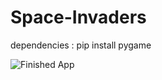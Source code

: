 # Space-Invaders
 dependencies : pip install pygame
 
![Finished App](https://github.com/aditya083-etce/Clima/blob/main/demo.gif)
